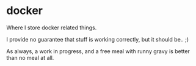 # docker

Where I store docker related things.

I provide no guarantee that stuff is working correctly, but it should be.. ;)

As always, a work in progress, and a free meal with runny gravy is better than no meal at all.

